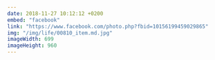 ```yaml
---
date: 2018-11-27 10:12:12 +0200
embed: "facebook"
link: "https://www.facebook.com/photo.php?fbid=10156199459029865"
img: "/img/life/00810_item.md.jpg"
imageWidth: 699
imageHeight: 960
---
```

